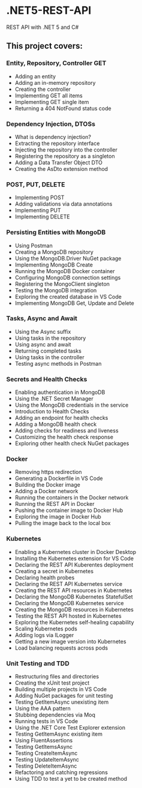 # .NET5-REST-API
REST API with .NET 5 and C#

## This project covers:

### Entity, Repository, Controller GET

- Adding an entity
- Adding an in-memory repository
- Creating the controller
- Implementing GET all items
- Implementing GET single item
- Returning a 404 NotFound status code

### Dependency Injection, DTOSs

- What is dependency injection?
- Extracting the repository interface
- Injecting the repository into the controller
- Registering the repository as a singleton
- Adding a Data Transfer Object DTO
- Creating the AsDto extension method

### POST, PUT, DELETE

- Implementing POST
- Adding validations via data annotations
- Implementing PUT
- Implementing DELETE

### Persisting Entities with MongoDB

- Using Postman
- Creating a MongoDB repository
- Using the MongoDB.Driver NuGet package
- Implementing MongoDB Create
- Running the MongoDB Docker container
- Configuring MongoDB connection settings
- Registering the MongoClient singleton
- Testing the MongoDB integration
- Exploring the created database in VS Code
- Implementing MongoDB Get, Update and Delete

### Tasks, Async and Await

- Using the Async suffix
- Using tasks in the repository
- Using async and await
- Returning completed tasks
- Using tasks in the controller
- Testing async methods in Postman

### Secrets and Health Checks

- Enabling authentication in MongoDB
- Using the .NET Secret Manager
- Using the MongoDB credentials in the service
- Introduction to Health Checks
- Adding an endpoint for health checks
- Adding a MongoDB health check
- Adding checks for readiness and liveness
- Customizing the health check response
- Exploring other health check NuGet packages

### Docker

- Removing https redirection
- Generating a Dockerfile in VS Code
- Building the Docker image
- Adding a Docker network
- Running the containers in the Docker network
- Running the REST API in Docker
- Pushing the container image to Docker Hub
- Exploring the image in Docker Hub
- Pulling the image back to the local box

### Kubernetes

- Enabling a Kubernetes cluster in Docker Desktop
- Installing the Kubernetes extension for VS Code
- Declaring the REST API Kuberentes deployment
- Creating a secret in Kubernetes
- Declaring health probes
- Declaring the REST API Kubernetes service
- Creating the REST API resources in Kubernetes
- Declaring the MongoDB Kubernetes StatefulSet
- Declaring the MongoDB Kubernetes service
- Creating the MongoDB resources in Kubernetes
- Testing the REST API hosted in Kubernetes
- Exploring the Kubernetes self-healing capability
- Scaling Kubernetes pods
- Adding logs via ILogger
- Getting a new image version into Kubernetes
- Load balancing requests across pods

### Unit Testing and TDD

- Restructuring files and directories
- Creating the xUnit test project
- Building multiple projects in VS Code
- Adding NuGet packages for unit testing
- Testing GetItemAsync unexisting item
- Using the AAA pattern
- Stubbing dependencies via Moq
- Running tests in VS Code
- Using the .NET Core Test Explorer extension
- Testing GetItemAsync existing item
- Using FluentAssertions
- Testing GetItemsAsync
- Testing CreateItemAsync
- Testing UpdateItemAsync
- Testing DeleteItemAsync
- Refactoring and catching regressions
- Using TDD to test a yet to be created method
